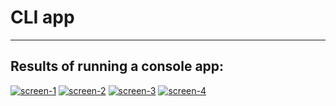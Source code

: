 # CLI app
____
## Results of running a console app:
 <a href="https://ibb.co/hB2BKvM"><img src="https://i.ibb.co/WkBkc13/node-hw-01-1.png" alt="screen-1" border="0" /></a>
 <a href="https://ibb.co/X7y8dKZ"><img src="https://i.ibb.co/By4N7QV/node-hw-01-2.png" alt="screen-2" border="0" /></a>
 <a href="https://ibb.co/Q88dBCJ"><img src="https://i.ibb.co/vssY5Qc/node-hw-01-3.png" alt="screen-3" border="0" /></a>
 <a href="https://ibb.co/4ZC5vPp"><img src="https://i.ibb.co/PZJfXwg/node-hw-01-4.png" alt="screen-4" border="0" /></a>


